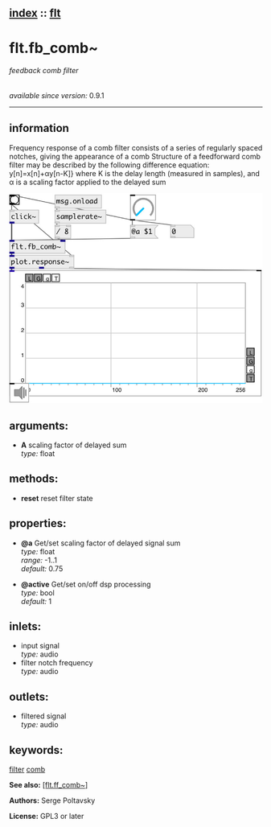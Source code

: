 [index](index.html) :: [flt](category_flt.html)
---

# flt.fb_comb~

###### feedback comb filter

*available since version:* 0.9.1

---


## information
Frequency response of a comb filter consists of a series of regularly spaced notches, giving the appearance of a comb Structure of a feedforward comb filter may be described by the following difference equation: y[n]=x[n]+αy[n-K]} where K is the delay length (measured in samples), and α is a scaling factor applied to the delayed sum


[![example](../examples/img/flt.fb_comb~.jpg)](../examples/pd/flt.fb_comb~.pd)



## arguments:

* **A**
scaling factor of delayed sum<br>
_type:_ float<br>



## methods:

* **reset**
reset filter state<br>




## properties:

* **@a** 
Get/set scaling factor of delayed signal sum<br>
_type:_ float<br>
_range:_ -1..1<br>
_default:_ 0.75<br>

* **@active** 
Get/set on/off dsp processing<br>
_type:_ bool<br>
_default:_ 1<br>



## inlets:

* input signal<br>
_type:_ audio
* filter notch frequency<br>
_type:_ audio



## outlets:

* filtered signal<br>
_type:_ audio



## keywords:

[filter](keywords/filter.html)
[comb](keywords/comb.html)



**See also:**
[\[flt.ff_comb~\]](flt.ff_comb~.html)




**Authors:** Serge Poltavsky




**License:** GPL3 or later





